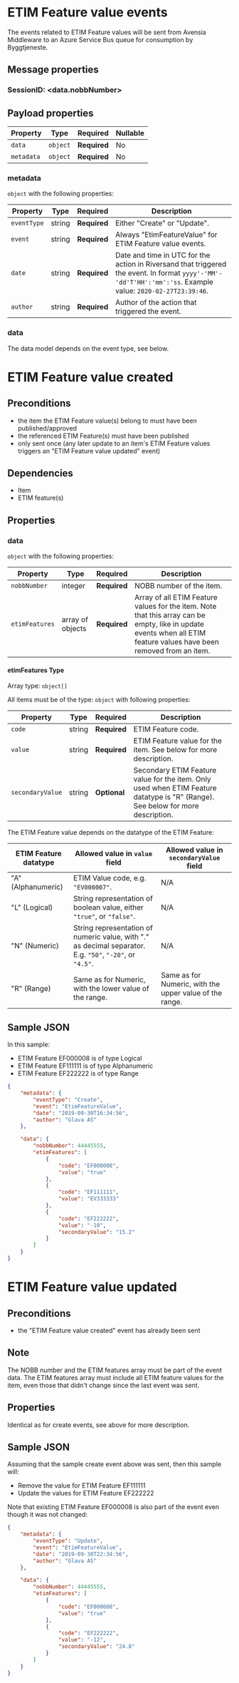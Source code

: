 # ETIM Feature value events

The events related to ETIM Feature values will be sent from Avensia Middleware to an Azure Service Bus queue for consumption by Byggtjeneste.

## Message properties

### SessionID: 	<data.nobbNumber>

## Payload properties

| Property              | Type     | Required     | Nullable |
| --------------------- | -------- | ------------ | -------- |
| `data`                | `object` | **Required** | No       |
| `metadata`            | `object` | **Required** | No       |

### metadata

`object` with the following properties:

| Property          | Type    | Required     | Description |
| ------------------| ------- | ------------ | ------- |
| `eventType`       | string  | **Required** | Either "Create" or "Update".
| `event`           | string  | **Required** | Always "EtimFeatureValue" for ETIM Feature value events.
| `date`            | string  | **Required** | Date and time in UTC for the action in Riversand that triggered the event. In format `yyyy'-'MM'-'dd'T'HH':'mm':'ss`. Example value: `2020-02-27T23:39:46`.
| `author`          | string  | **Required** | Author of the action that triggered the event.

### data
The data model depends on the event type, see below.


# ETIM Feature value created

## Preconditions
- the item the ETIM Feature value(s) belong to must have been published/approved
- the referenced ETIM Feature(s) must have been published
- only sent once (any later update to an item's ETIM Feature values triggers an "ETIM Feature value updated" event)

## Dependencies
- Item
- ETIM feature(s)

## Properties
### data

`object` with the following properties:

| Property                 | Type             | Required     | Description |
| ------------------------ | ---------------- | ------------ | ----------- |
| `nobbNumber`             | integer          | **Required** | NOBB number of the item.
| `etimFeatures`           | array of objects | **Required** | Array of all ETIM Feature values for the item. Note that this array can be empty, like in update events when all ETIM feature values have been removed from an item.


#### etimFeatures Type

Array type: `object[]`

All items must be of the type: `object` with following properties:

| Property                 | Type         | Required     | Description |
| ------------------------ | ------------ | ------------ | ----------- |
| `code`                   | string       | **Required** | ETIM Feature code.
| `value`                  | string       | **Required** | ETIM Feature value for the item. See below for more description.
| `secondaryValue`         | string       | **Optional** | Secondary ETIM Feature value for the item. Only used when ETIM Feature datatype is "R" (Range). See below for more description.


The ETIM Feature value depends on the datatype of the ETIM Feature:

| ETIM Feature datatype | Allowed value in `value` field    | Allowed value in `secondaryValue` field |
| --------------------- | --------------------------------- | --------------------------------------- |
| "A" (Alphanumeric)    | ETIM Value code, e.g. `"EV000007"`. | N/A
| "L" (Logical)         | String representation of boolean value, either `"true"`, or `"false"`. | N/A
| "N" (Numeric)         | String representation of numeric value, with "." as decimal separator. E.g. `"50"`, `"-20"`, or `"4.5"`. | N/A
| "R" (Range)           | Same as for Numeric, with the lower value of the range. | Same as for Numeric, with the upper value of the range.


## Sample JSON
In this sample:
- ETIM Feature EF000008 is of type Logical
- ETIM Feature EF111111 is of type Alphanumeric
- ETIM Feature EF222222 is of type Range

```json
{
    "metadata": {
        "eventType": "Create",
        "event": "EtimFeatureValue",
        "date": "2019-09-30T16:34:56",
        "author": "Glava AS"
    },

    "data": {
        "nobbNumber": 44445555,
        "etimFeatures": [
            {
                "code": "EF000008",
                "value": "true"
            },
            {
                "code": "EF111111",
                "value": "EV333333"
            },
            {
                "code": "EF222222",
                "value": "-10",
                "secondaryValue": "15.2"
            }
        ]
    }
}
```

# ETIM Feature value updated

## Preconditions
- the "ETIM Feature value created" event has already been sent

## Note
The NOBB number and the ETIM features array must be part of the event data. The ETIM features array must include all ETIM feature values for the item, even those that didn't change since the last event was sent.

## Properties
Identical as for create events, see above for more description.


## Sample JSON
Assuming that the sample create event above was sent, then this sample will:
- Remove the value for ETIM Feature EF111111
- Update the values for ETIM Feature EF222222

Note that existing ETIM Feature EF000008 is also part of the event even though it was not changed:

```json
{
    "metadata": {
        "eventType": "Update",
        "event": "EtimFeatureValue",
        "date": "2019-09-30T22:34:56",
        "author": "Glava AS"
    },

    "data": {
        "nobbNumber": 44445555,
        "etimFeatures": [
            {
                "code": "EF000008",
                "value": "true"
            },
            {
                "code": "EF222222",
                "value": "-12",
                "secondaryValue": "24.8"
            }
        ]
    }
}
```
